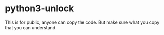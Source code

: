 # python3-unlock
This is for public, anyone can copy the code. But make sure what you copy that you can understand.
